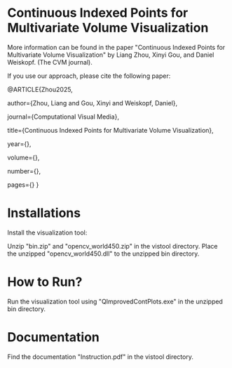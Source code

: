 # Continuous Indexed Points for Multivariate Volume Visualization

More information can be found in the paper "Continuous Indexed Points for Multivariate Volume Visualization" by Liang Zhou, Xinyi Gou, and Daniel Weiskopf. (The CVM journal).

If you use our approach, please cite the following paper: 

@ARTICLE{Zhou2025,

  author={Zhou, Liang and Gou, Xinyi and Weiskopf, Daniel},
  
  journal={Computational Visual Media}, 
  
  title={Continuous Indexed Points for Multivariate Volume Visualization}, 
  
  year={},
  
  volume={},
  
  number={},
  
  pages={}
  }


# Installations
Install the visualization tool:

Unzip "bin.zip" and "opencv_world450.zip" in the vistool directory.
Place the unzipped "opencv_world450.dll" to the unzipped bin directory. 


# How to Run?

Run the visualization tool using "QImprovedContPlots.exe" in the unzipped bin directory.

# Documentation
Find the documentation "Instruction.pdf" in the vistool directory.
